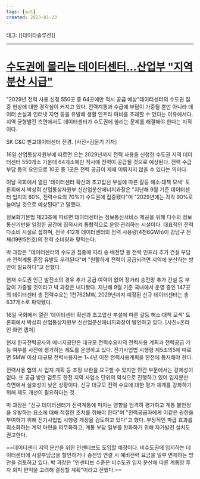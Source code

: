 ```yaml
---
tags: [뉴스]
created: 2023-01-23
---
```


태그: [[데이타솔루션]]

___

# [수도권에 몰리는 데이터센터…산업부 "지역분산 시급"](https://n.news.naver.com/article/031/0000722982?sid=105)
"2029년 전력 사용 신청 550곳 중 64곳에만 적시 공급 예상"데이터센터의 수도권 집중 현상에 대한 경각심이 커지고 있다. 전력계통과 수급에 부담이 가중될 뿐만 아니라 데이터 손실과 인터넷 지연 등을 유발해 생활 인프라 마비를 초래할 수 있다는 이유에서다. 지역 균형발전 측면에서도 데이터센터가 수도권에 쏠리는 문제를 해결해야 한다는 지적이다.  

SK C&C 판교데이터센터 전경. [사진=김문기 기자]  

16일 산업통상자원부에 따르면 오는 2029년까지 전력 사용을 신청한 수도권 지역 데이터센터 550개소 가운데 64개소에만 적시에 전력이 공급될 것으로 예상된다. 전력 수급 부담 등의 요인으로 10곳 중 1곳은 전력 공급이 제때 이뤄지지 않을 수 있다는 의미다.

이날 국회에서 열린 '데이터센터 확산과 초고압선 부설에 따른 갈등 해소·대책 모색' 토론회에서 박상희 산업통상자원부 신산업분산에너지과장은 "지난해 9월 기준 데이터센터 입지의 60%, 전력수요의 70%가 수도권에 집중됐다"며 "2029년에는 각각 90%로 늘어날 것으로 예상된다"고 말했다.

정보화기본법 제23조에 따르면 데이터센터는 정보통신서비스 제공을 위해 다수의 정보통신기반을 일정한 공간에 집적시켜 통합적으로 운영·관리하는 시설이다. 대표적인 전력다소비 시설로 꼽히며, 전국 412개 데이터센터의 전력 사용량(4천6GWh)이 강남구 전체(19만5천호)의 전력 소비량과 맞먹는다.

박 과장은 "데이터센터의 수도권 집중에 따라 송·배전망 등 전력 인프라 추가 건설 부담과 전력계통 혼잡 유발도 우려된다"며 "원활하게 전력이 공급되려면 지역에 분산하는 방안이 필요하다"고 전했다.

현재 수도권 인근 발전소의 경우 추가 공급 여력이 없어 장거리 송전망 추가 건설 등 부담이 가중될 것이라고 박 과장은 내다봤다. 지난해 9월 기준 국내에서 운영 중인 147곳의 데이터센터 총 전력수요는 1천762MW, 2029년까지 예정된 신규 데이터센터는 총 637개소로 파악됐다.

16일 국회에서 열린 '데이터센터 확산과 초고압선 부설에 따른 갈등 해소‧대책 모색' 토론회에서 박상희 산업통상자원부 신산업분산에너지과장이 발언하고 있다. [사진=온라인 화면 캡쳐]  

현재 한국전력공사와 에너지공단은 대규모 전력수요자의 전력사용 계획과 전력공급 가능 여부를 사전에 평가하는 제도를 운영하고 있다. 전기사업법 시행령 제5조의5에 따르면 5MW 이상 대규모 전력사용자는 1\~4년 이전 전력사용계획을 한전에 통지해야 한다.

전력사용 협의 시 입지 계획 등 조정·보완을 요구할 수 있지만 민간 부문에서는 강제성이 없다. 또 공급 방안 검토도 한전 지역 사업소 단위의 약식으로 진행하고 있어 입지분산 측면에서 실효성이 낮은 상황이다. 신규 대규모 전력 수요에 대한 평가 체계를 강화하기 위해 제도 개선이 필요하다는 것.

박 과장은 "신규 데이터센터가 전력계통에 미치는 영향을 엄격히 평가하고 계통 불안정을 유발하는 요소에 대해 적절한 조치를 취해야 한다"며 "전력공급자에게 이같은 권한을 부여하기 위해 전기사업법 시행령 개정을 검토하고 있다"고 했다. 부정적인 파급 효과를 최소화하는 계약 마련을 의무화하고, 계통 부담 일부를 완화하기 위해 자가발전 설치도 권고한다.

==데이터센터 지역 분산을 위한 인센티브도 도입할 예정이다. 비수도권에 입지하는 데이터센터에 시설부담금을 할인하거나 송전망 연결 시 예비전력 요금을 일부 면제하는 방안을 검토하고 있다. 박 과장은 "인센티브 수준은 비수도권 입지 분산에 따른 계통망 투자 회피 편익을 고려해 결정할 계획"이라고 전했다.==
